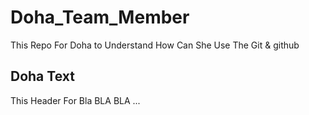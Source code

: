 # Doha_Team_Member 
This Repo For Doha to Understand How Can She Use The Git &amp; github


## Doha Text

This Header For Bla BLA BLA ...
